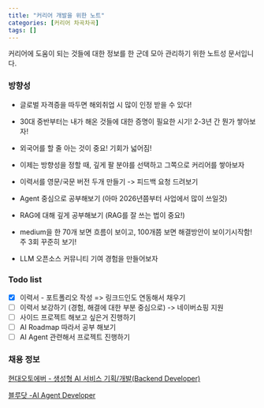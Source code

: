 ```yaml
---
title: "커리어 개발을 위한 노트"
categories: [커리어 차곡차곡]
tags: []
---
```


커리어에 도움이 되는 것들에 대한 정보를 한 군데 모아 관리하기 위한 노트성 문서입니다.

### 방향성

- 글로벌 자격증을 따두면 해외취업 시 많이 인정 받을 수 있다!
- 30대 중반부터는 내가 해온 것들에 대한 증명이 필요한 시기! 2-3년 간 뭔가 쌓아보자!
- 외국어를 할 줄 아는 것이 중요! 기회가 넓어짐!
- 이제는 방향성을 정할 때, 깊게 팔 분야를 선택하고 그쪽으로 커리어를 쌓아보자
- 이력서를 영문/국문 버전 두개 만들기 -> 피드백 요청 드려보기

- Agent 중심으로 공부해보기 (아마 2026년쯤부터 사업에서 많이 쓰일것)
- RAG에 대해 깊게 공부해보기 (RAG를 잘 쓰는 법이 중요!)
- medium을 한 70개 보면 흐름이 보이고, 100개쯤 보면 해결방안이 보이기시작함! 주 3회 꾸준히 보기!

- LLM 오픈소스 커뮤니티 기여 경험을 만들어보자

### Todo list

- [x] 이력서 - 포트폴리오 작성 => 링크드인도 연동해서 채우기
- [ ] 이력서 보강하기 (경험, 해결에 대한 부분 중심으로) -> 네이버쇼핑 지원
- [ ] 사이드 프로젝트 해보고 싶은거 진행하기
- [ ] AI Roadmap 따라서 공부 해보기
- [ ] AI Agent 관련해서 프로젝트 진행하기

### 채용 정보

[현대오토에버 - 생성형 AI 서비스 기획/개발(Backend Developer)](https://www.linkedin.com/jobs/search/?alertAction=viewjobs&currentJobId=4093071374&distance=25&f_TPR=a1734607674-&geoId=103588929&keywords=%EC%86%8C%ED%94%84%ED%8A%B8%EC%9B%A8%EC%96%B4%20%EC%97%94%EC%A7%80%EB%8B%88%EC%96%B4&origin=JOB_ALERT_IN_APP_NOTIFICATION&originToLandingJobPostings=4104151391&savedSearchId=14685528684&sortBy=R&start=50)

[블루닷 -AI Agent Developer](https://www.linkedin.com/jobs/search/?alertAction=viewjobs&currentJobId=4083272693&distance=25&f_TPR=a1734607674-&geoId=103588929&keywords=%EC%86%8C%ED%94%84%ED%8A%B8%EC%9B%A8%EC%96%B4%20%EC%97%94%EC%A7%80%EB%8B%88%EC%96%B4&origin=JOB_ALERT_IN_APP_NOTIFICATION&originToLandingJobPostings=4104151391&savedSearchId=14685528684&sortBy=R&start=50)
